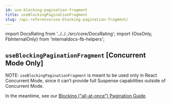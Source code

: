 ```yaml
---
id: use-blocking-pagination-fragment
title: useBlockingPaginationFragment
slug: /api-reference/use-blocking-pagination-fragment/
---
```


import DocsRating from '../../../src/core/DocsRating';
import {OssOnly, FbInternalOnly} from 'internaldocs-fb-helpers';

## `useBlockingPaginationFragment` [Concurrent Mode Only]

NOTE: `useBlockingPaginationFragment` is meant to be used only in React Concurrent Mode, since it can’t provide full Suspense capabilities outside of Concurrent Mode.

In the meantime, see our [Blocking ("all-at-once") Pagination Guide](../../guided-tour/list-data/blocking-pagination).

<DocsRating />
